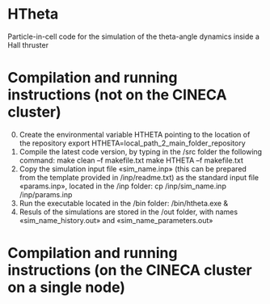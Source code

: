 # HTheta
Particle-in-cell code for the simulation of the theta-angle dynamics inside a Hall thruster

# Compilation and running instructions (not on the CINECA cluster)
0) Create the environmental variable HTHETA pointing to the location of the repository
export HTHETA=local_path_2_main_folder_repository  
1) Compile the latest code version, by typing in the /src folder the following command:
make clean –f makefile.txt
make HTHETA –f makefile.txt
2) Copy the simulation input file «sim_name.inp» (this can be prepared from the template provided in /inp/readme.txt) as the standard input file «params.inp», located in the /inp folder:
cp /inp/sim_name.inp /inp/params.inp
3) Run the executable located in the /bin folder:
/bin/htheta.exe &
4) Resuls of the simulations are stored in the /out folder, with names «sim_name_history.out» and «sim_name_parameters.out»

# Compilation and running instructions (on the CINECA cluster on a single node)
